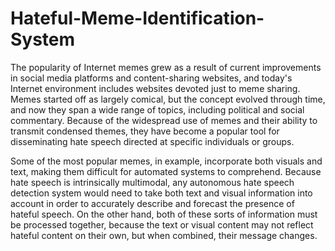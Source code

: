 # Hateful-Meme-Identification-System

The popularity of Internet memes grew as a result of current improvements in social
media platforms and content-sharing websites, and today's Internet environment includes
websites devoted just to meme sharing. Memes started off as largely comical, but the concept
evolved through time, and now they span a wide range of topics, including political and social
commentary. Because of the widespread use of memes and their ability to transmit condensed
themes, they have become a popular tool for disseminating hate speech directed at specific
individuals or groups.

Some of the most popular memes, in example, incorporate both visuals and text, making them
difficult for automated systems to comprehend. Because hate speech is intrinsically multimodal,
any autonomous hate speech detection system would need to take both text and visual
information into account in order to accurately describe and forecast the presence of hateful
speech. On the other hand, both of these sorts of information must be processed together,
because the text or visual content may not reflect hateful content on their own, but when
combined, their message changes.
